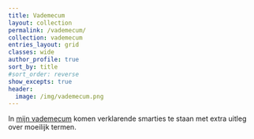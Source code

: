 ```yaml
---
title: Vademecum
layout: collection
permalink: /vademecum/
collection: vademecum
entries_layout: grid
classes: wide
author_profile: true
sort_by: title
#sort_order: reverse
show_excepts: true
header:
  image: /img/vademecum.png
---
```


In [mijn vademecum](vademecum) komen verklarende smarties te staan met extra uitleg over moeilijk termen.
